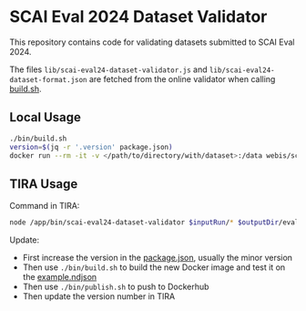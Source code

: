# SCAI Eval 2024 Dataset Validator

This repository contains code for validating datasets submitted to SCAI Eval 2024.

The files `lib/scai-eval24-dataset-validator.js` and `lib/scai-eval24-dataset-format.json` are fetched from the online validator when calling [build.sh](bin/build.sh).

## Local Usage
```bash
./bin/build.sh
version=$(jq -r '.version' package.json)
docker run --rm -it -v </path/to/directory/with/dataset>:/data webis/scai-eval24-dataset-validator:$version /data/<dataset-file-name> /dev/zero
```

## TIRA Usage
Command in TIRA:
```bash
node /app/bin/scai-eval24-dataset-validator $inputRun/* $outputDir/evaluation.prototext
```

Update:
- First increase the version in the [package.json](package.json), usually the minor version
- Then use `./bin/build.sh` to build the new Docker image and test it on the [example.ndjson](data/example.ndjson)
- Then use `./bin/publish.sh` to push to Dockerhub
- Then update the version number in TIRA

